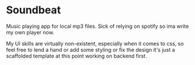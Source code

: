 # Soundbeat

Music playing app for local mp3 files. Sick of relying on spotify so ima write my own player now.

My UI skills are virtually non-existent, especially when it comes to css, so feel free to lend a hand or add some styling or fix the design it's just a scaffolded template at this point working on backend first.